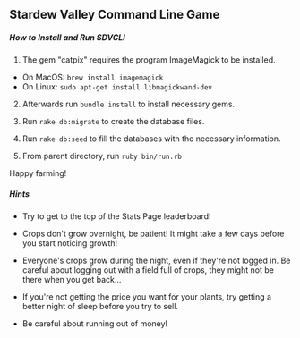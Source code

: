 ## Stardew Valley Command Line Game

##### How to Install and Run SDVCLI

1. The gem "catpix" requires the program ImageMagick to be installed.

  * On MacOS: `brew install imagemagick`
  * On Linux: `sudo apt-get install libmagickwand-dev`

2. Afterwards run `bundle install` to install necessary gems.

3. Run `rake db:migrate` to create the database files.

4. Run `rake db:seed` to fill the databases with the necessary information.

5. From parent directory, run `ruby bin/run.rb`

Happy farming!


##### Hints

* Try to get to the top of the Stats Page leaderboard!

* Crops don't grow overnight, be patient! It might take a few days before you start noticing growth!

* Everyone's crops grow during the night, even if they're not logged in. Be careful about logging out with a field full of crops, they might not be there when you get back...

* If you're not getting the price you want for your plants, try getting a better night of sleep before you try to sell.

* Be careful about running out of money!
